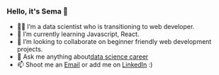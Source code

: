 ### Hello, it's Sema 👋



- :woman_technologist: I’m a data scientist who is transitioning to web developer.
- 🌱 I’m currently learning Javascript, React.
- 👯 I’m looking to collaborate on beginner friendly web development projects.
- 💬 Ask me anything about[data science career](https://superpeer.com/karanse?s=d)
- 📫 Shoot me an [Email](mailto:karan18sema@gmail.com) or add me on [LinkedIn](https://www.linkedin.com/in/sema-karan-93144029/) :)

